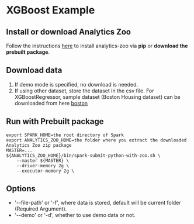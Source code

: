# XGBoost Example

## Install or download Analytics Zoo
Follow the instructions [here](https://analytics-zoo.github.io/master/#PythonUserGuide/install/) to install analytics-zoo via __pip__ or __download the prebuilt package__.

## Download data
1. If demo mode is specified, no download is needed.
2. If using other dataset, store the dataset in the csv file. For XGBoostRegressor, sample dataset (Boston Housing dataset) can be downloaded from here [boston](http://course1.winona.edu/bdeppa/Stat%20425/Data/Boston_Housing.csv)

## Run with Prebuilt package
```
export SPARK_HOME=the root directory of Spark
export ANALYTICS_ZOO_HOME=the folder where you extract the downloaded Analytics Zoo zip package
MASTER=...
${ANALYTICS_ZOO_HOME}/bin/spark-submit-python-with-zoo.sh \
    --master ${MASTER} \
    --driver-memory 2g \
    --executor-memory 2g \
```

## Options
* '--file-path' or '-f', where data is stored, default will be current folder (Required Argument).
* '--demo' or '-d', whether to use demo data or not. 
